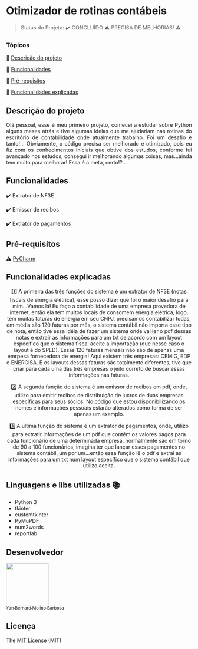 <h1>Otimizador de rotinas contábeis</h1> 

> Status do Projeto: :heavy_check_mark: CONCLUÍDO  :warning: PRECISA DE MELHORIAS! :warning:

### Tópicos 

:small_blue_diamond: [Descrição do projeto](#descrição-do-projeto)

:small_blue_diamond: [Funcionalidades](#funcionalidades)

:small_blue_diamond: [Pré-requisitos](#pré-requisitos)

:small_blue_diamond: [Funcionalidades explicadas](#funcionalidades-explicadas)


## Descrição do projeto 

<p align="justify">
  Olá pessoal, esse é meu primeiro projeto, comecei a estudar sobre Python alguns meses atrás e tive algumas ideias que me ajudariam nas rotinas do escritório de contabilidade onde atualmente trabalho. Foi um desafio e tanto!... Obviamente, o código precisa ser melhorado e otimizado, pois eu fiz com os conhecimentos iniciais que obtive dos estudos, conforme fui avançado nos estudos, consegui ir melhorando algumas coisas, mas...ainda tem muito para melhorar! Essa é a meta, certo!?... 
</p>


## Funcionalidades

:heavy_check_mark: Extrator de NF3E  

:heavy_check_mark: Emissor de recibos  

:heavy_check_mark: Extrator de pagamentos  


## Pré-requisitos

:warning: [PyCharm](https://www.jetbrains.com/pt-br/pycharm/download/?section=windows)


## Funcionalidades explicadas
<p align="center"> 1️⃣  A primeira das três funções do sistema é um extrator de NF3E (notas fiscais de energia elétrica), esse posso dizer que foi o maior desafio para mim...Vamos lá! Eu faço a contabilidade de uma empresa provedora de internet, então ela tem muitos locais de consomem energia elétrica, logo, tem muitas faturas de energia em seu CNPJ, precisamos contabilizar todas, em média são 120 faturas por mês, o sistema contábil não importa esse tipo de nota, então tive essa idéia de fazer um sistema onde vai ler o pdf dessas notas e extrair as informações para um txt de acordo com um layout específico que o sistema fiscal aceite a importação (que nesse caso o layout é do SPED). Essas 120 faturas mensais não são de apenas uma emrpesa fornecedora de energia! Aqui existem três empresas: CEMIG, EDP e ENERGISA. E os layouts dessas faturas são totalmente diferentes, tive que criar para cada uma das três empresas o jeito correto de buscar essas informações nas faturas.</p>

<p align="center"> 2️⃣  A segunda função do sistema é um emissor de recibos em pdf, onde, utilizo para emitir recibos de distribuição de lucros de duas empresas específicas para seus sócios. No código que estou disponibilizando os nomes e informações pessoais estarão alterados como forma de ser apenas um exemplo.</p>

<p align="center"> 3️⃣  A ultima função do sistema é um extrator de pagamentos, onde, utilizo para extratir informações de um pdf que contém os valores pagos para cada funcionário de uma determinada empresa, normalmente são em torno de 90 a 100 funcionários, imagina ter que lançar esses pagamentos no sistema contábil, um por um...então essa função lê o pdf e extrai as informações para um txt num layout específico que o sistema contábil que utilizo aceita.</p>



## Linguagens e libs utilizadas :books:

- Python 3
- tkinter
- customtkinter
- PyMuPDF
- num2words
- reportlab


## Desenvolvedor

[<img src="https://avatars.githubusercontent.com/u/52461672?v=4" width=115><br><sub>Yan Bernard Molino Barbosa</sub>](https://github.com/yanbmb)


## Licença 

The [MIT License]() (MIT)




